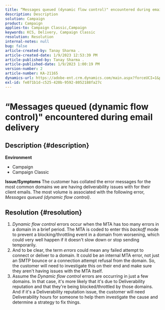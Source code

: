 ```yaml
---
title: “Messages queued (dynamic flow control)" encountered during email delivery
description: Description
solution: Campaign
product: Campaign
applies-to: Campaign Classic,Campaign
keywords: KCS, Delivery, Campaign Classic
resolution: Resolution
internal-notes: null
bug: false
article-created-by: Tanay Sharma .
article-created-date: 1/9/2023 12:53:39 PM
article-published-by: Tanay Sharma .
article-published-date: 1/9/2023 1:00:19 PM
version-number: 2
article-number: KA-21165
dynamics-url: https://adobe-ent.crm.dynamics.com/main.aspx?forceUCI=1&pagetype=entityrecord&etn=knowledgearticle&id=c7dae09c-1c90-ed11-aad1-6045bd006793
exl-id: fe071b1d-c525-420b-9592-8052188fa27c
---
```

# “Messages queued (dynamic flow control)" encountered during email delivery

## Description {#description}

<b>Environment</b>
- Campaign
- Campaign Classic



<b>Issue/Symptoms</b>
The customer has collated the error messages for the most common domains we are having deliverability issues with for their client emails. The most volume is associated with the following error, *Messages queued (dynamic flow control)*.


## Resolution {#resolution}


1. *Dynamic flow control* errors occur when the MTA has too many errors in a domain in a brief period. The MTA is coded to enter this *backoff* mode to prevent a blocking/throttling event in a domain from worsening, which could very well happen if it doesn't slow down or stop sending temporarily.
2. And to be clear, the term *errors* could mean any failed attempt to connect or deliver to a domain. It could be an internal MTA error, not just an SMTP bounce or a connection attempt refusal from the domain. So, the customer will need to investigate this on their end and make sure they aren't having issues with the MTA itself.
3. Assume the *Dynamic flow control* errors are occurring in just a few domains. In that case, it's more likely that it's due to Deliverability reputation and that they're being blocked/throttled by those domains. And if it's a Deliverability reputation issue, the customer will need Deliverability hours for someone to help them investigate the cause and determine a strategy to fix things.
